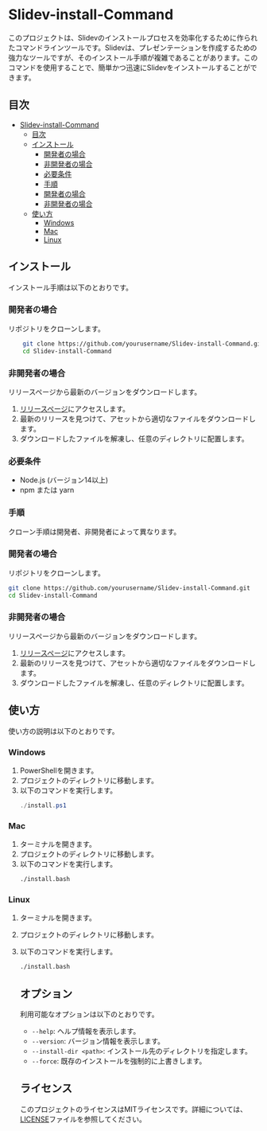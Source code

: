 # Slidev-install-Command
このプロジェクトは、Slidevのインストールプロセスを効率化するために作られたコマンドラインツールです。Slidevは、プレゼンテーションを作成するための強力なツールですが、そのインストール手順が複雑であることがあります。このコマンドを使用することで、簡単かつ迅速にSlidevをインストールすることができます。

## 目次
- [Slidev-install-Command](#slidev-install-command)
  - [目次](#目次)
  - [インストール](#インストール)
    - [開発者の場合](#開発者の場合)
    - [非開発者の場合](#非開発者の場合)
    - [必要条件](#必要条件)
    - [手順](#手順)
    - [開発者の場合](#開発者の場合-1)
    - [非開発者の場合](#非開発者の場合-1)
  - [使い方](#使い方)
    - [Windows](#windows)
    - [Mac](#mac)
    - [Linux](#linux)

## インストール
インストール手順は以下のとおりです。

### 開発者の場合
リポジトリをクローンします。
```sh
    git clone https://github.com/yourusername/Slidev-install-Command.git
    cd Slidev-install-Command
```

### 非開発者の場合
リリースページから最新のバージョンをダウンロードします。
1. [リリースページ](https://github.com/yourusername/Slidev-install-Command/releases)にアクセスします。
2. 最新のリリースを見つけて、アセットから適切なファイルをダウンロードします。
3. ダウンロードしたファイルを解凍し、任意のディレクトリに配置します。

### 必要条件
- Node.js (バージョン14以上)
- npm または yarn

### 手順
クローン手順は開発者、非開発者によって異なります。
### 開発者の場合
リポジトリをクローンします。
```sh
git clone https://github.com/yourusername/Slidev-install-Command.git
cd Slidev-install-Command
```

### 非開発者の場合
リリースページから最新のバージョンをダウンロードします。
1. [リリースページ](https://github.com/yourusername/Slidev-install-Command/releases)にアクセスします。
2. 最新のリリースを見つけて、アセットから適切なファイルをダウンロードします。
3. ダウンロードしたファイルを解凍し、任意のディレクトリに配置します。


## 使い方
使い方の説明は以下のとおりです。

### Windows
1. PowerShellを開きます。
2. プロジェクトのディレクトリに移動します。
3. 以下のコマンドを実行します。
    ```powershell
    ./install.ps1
    ```

### Mac
1. ターミナルを開きます。
2. プロジェクトのディレクトリに移動します。
3. 以下のコマンドを実行します。
    ```sh
    ./install.bash
    ```

### Linux
1. ターミナルを開きます。
2. プロジェクトのディレクトリに移動します。
3. 以下のコマンドを実行します。
    ```sh
    ./install.bash
    ```
    ## オプション
    利用可能なオプションは以下のとおりです。

    - `--help`: ヘルプ情報を表示します。
    - `--version`: バージョン情報を表示します。
    - `--install-dir <path>`: インストール先のディレクトリを指定します。
    - `--force`: 既存のインストールを強制的に上書きします。

    ## ライセンス
    このプロジェクトのライセンスはMITライセンスです。詳細については、[LICENSE](./LICENSE)ファイルを参照してください。